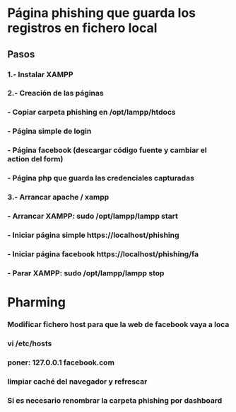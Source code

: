 # Página phishing que guarda los registros en fichero local

## Pasos

### 1.- Instalar XAMPP 
### 2.- Creación de las páginas
###     - Copiar carpeta phishing en /opt/lampp/htdocs
###     - Página simple de login
###     - Página facebook (descargar código fuente y cambiar el action del form)
###     - Página php que guarda las credenciales capturadas
###  3.- Arrancar apache / xampp
###     - Arrancar XAMPP: sudo /opt/lampp/lampp start 
###     - Iniciar página simple https://localhost/phishing
###     - Iniciar página facebook https://localhost/phishing/fa
###     - Parar XAMPP: sudo /opt/lampp/lampp stop 

# Pharming

###  Modificar fichero host para que la web de facebook vaya a loca
###  vi /etc/hosts
###  poner: 127.0.0.1     facebook.com
###  limpiar caché del navegador y refrescar
###  Si es necesario renombrar la carpeta phishing por dashboard


